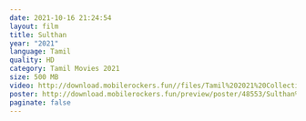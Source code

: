 ```yaml
---
date: 2021-10-16 21:24:54
layout: film
title: Sulthan
year: "2021"
language: Tamil
quality: HD
category: Tamil Movies 2021
size: 500 MB
video: http://download.mobilerockers.fun//files/Tamil%202021%20Collection/Sulthan%20(2021)/Sulthan%20(2021)%20Full%20Movies/Sulthan%20(2021)%20HDRip/Sulthan%20(2021)%20HDRip%20Single%20Part.mp4
poster: http://download.mobilerockers.fun/preview/poster/48553/Sulthan%20(2021).png
paginate: false
---
```

